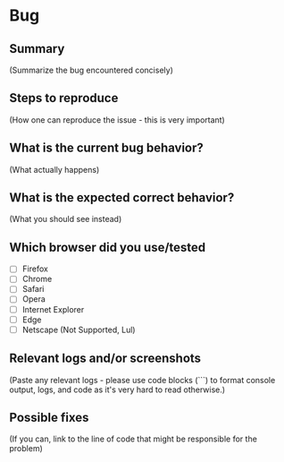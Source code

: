 # Bug

## Summary
(Summarize the bug encountered concisely)

## Steps to reproduce
(How one can reproduce the issue - this is very important)

## What is the current bug behavior?
(What actually happens)

## What is the expected correct behavior?
(What you should see instead)

## Which browser did you use/tested 
* [ ] Firefox
* [ ] Chrome
* [ ] Safari
* [ ] Opera
* [ ] Internet Explorer
* [ ] Edge
* [ ] Netscape (Not Supported, Lul)

## Relevant logs and/or screenshots
(Paste any relevant logs - please use code blocks (```) to format console output,
logs, and code as it's very hard to read otherwise.)

## Possible fixes
(If you can, link to the line of code that might be responsible for the problem)
